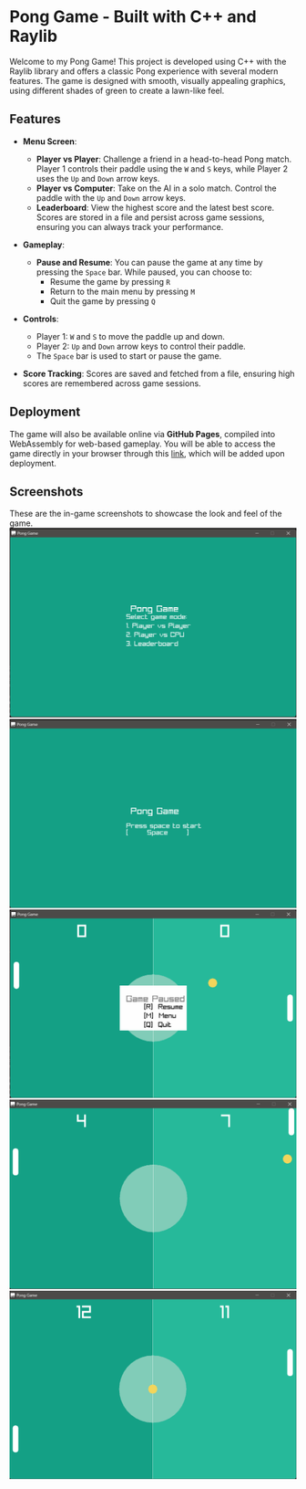 
# Pong Game - Built with C++ and Raylib

Welcome to my Pong Game! This project is developed using C++ with the Raylib library and offers a classic Pong experience with several modern features. The game is designed with smooth, visually appealing graphics, using different shades of green to create a lawn-like feel.

## Features

- **Menu Screen**:
  - **Player vs Player**: Challenge a friend in a head-to-head Pong match. Player 1 controls their paddle using the `W` and `S` keys, while Player 2 uses the `Up` and `Down` arrow keys.
  - **Player vs Computer**: Take on the AI in a solo match. Control the paddle with the `Up` and `Down` arrow keys.
  - **Leaderboard**: View the highest score and the latest best score. Scores are stored in a file and persist across game sessions, ensuring you can always track your performance.
  
- **Gameplay**:
  - **Pause and Resume**: You can pause the game at any time by pressing the `Space` bar. While paused, you can choose to:
    - Resume the game by pressing `R`
    - Return to the main menu by pressing `M`
    - Quit the game by pressing `Q`
  


- **Controls**:
  - Player 1: `W` and `S` to move the paddle up and down.
  - Player 2: `Up` and `Down` arrow keys to control their paddle.
  - The `Space` bar is used to start or pause the game.

- **Score Tracking**: Scores are saved and fetched from a file, ensuring high scores are remembered across game sessions.

## Deployment

The game will also be available online via **GitHub Pages**, compiled into WebAssembly for web-based gameplay. You will be able to access the game directly in your browser through this [link](https://ckshetty4.github.io/PongGameDeploy/), which will be added upon deployment.

## Screenshots

These are the in-game screenshots to showcase the look and feel of the game.
![GameMenu](/Screenshots/Menu.png "GameMenu")
![StartScreen](/Screenshots/StartScreen.png "StartScreen")
![PauseScreen](/Screenshots/PauseScreen.png "PauseScreen")
![GamePlay1](/Screenshots/Gameplay1.png "GamePlay1")
![GamePlay2](/Screenshots/Gameplay2.png "GamePlay2")

